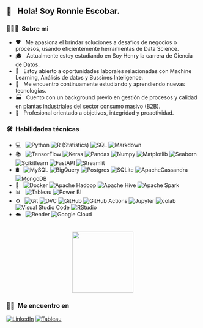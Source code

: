 
<!--
**RonnieFEC/RonnieFEC** is a ✨ _special_ ✨ repository because its `README.md` (this file) appears on your GitHub profile.

Here are some ideas to get you started:

- 🔭 I’m currently working on ...
- 🌱 I’m currently learning ...
- 👯 I’m looking to collaborate on ...
- 🤔 I’m looking for help with ...
- 💬 Ask me about ...
- 📫 How to reach me: ...
- 😄 Pronouns: ...
- ⚡ Fun fact: ...
-->
<h2> 👋 &nbsp; Hola! Soy Ronnie Escobar.</h2>

<h3> 👨🏻‍💻 &nbsp;Sobre mi </h3>

- ❤️ &nbsp; Me apasiona el brindar soluciones a desafíos de negocios o procesos, usando eficientemente herramientas de Data Science.
- 🎓 &nbsp; Actualmente estoy estudiando en Soy Henry la carrera de Ciencia de Datos.
- 💼 &nbsp; Estoy abierto a oportunidades laborales relacionadas con Machine Learning, Análisis de datos y Bussines Inteligence.
- 🌱 &nbsp; Me encuentro continuamente estudiando y aprendiendo nuevas tecnologías.
- 🏭 &nbsp; Cuento con un background previo en gestión de procesos y calidad en plantas industriales del sector consumo masivo (B2B).
- 🎯 &nbsp; Profesional orientado a objetivos, integridad y proactividad.

<h3> 🛠 &nbsp;Habilidades técnicas</h3>

- 💻 &nbsp;
  ![Python](https://img.shields.io/badge/-Python-333333?style=flat&logo=python)
  ![R (Statistics)](https://img.shields.io/badge/-R-333333?style=flat&logo=R&logoColor=276DC3)
  ![SQL](https://img.shields.io/badge/-SQL-333333?style=flat&logo=sql)
  ![Markdown](https://img.shields.io/badge/-Markdown-333333?style=flat&logo=markdown)
- 📚 &nbsp;
  ![TensorFlow](https://img.shields.io/badge/-TensorFlow-333333?style=flat&logo=tensorflow)
  ![Keras](https://img.shields.io/badge/-Keras-333333?style=flat&logo=keras)
  ![Pandas](https://img.shields.io/badge/-Pandas-333333?style=flat&logo=pandas)
  ![Numpy](https://img.shields.io/badge/-Numpy-333333?style=flat&logo=numpy)
  ![Matplotlib](https://img.shields.io/badge/-Matplotlib-333333?style=flat&logo=matplotlib)
  ![Seaborn](https://img.shields.io/badge/-Seaborn-333333?style=flat&logo=seaborn)
  ![Scikitlearn](https://img.shields.io/badge/-Scikitlearn-333333?style=flat&logo=scikitlearn)
  ![FastAPI](https://img.shields.io/badge/-FastAPI-333333?style=flat&logo=fastapi)
  ![Streamlit](https://img.shields.io/badge/-Streamlit-333333?style=flat&logo=streamlit)
- 🛢 &nbsp;
  ![MySQL](https://img.shields.io/badge/-MySQL-333333?style=flat&logo=MySQL)
  ![BigQuery](https://img.shields.io/badge/-BigQuery-333333?style=flat&logo=bigquery)
  ![Postgres](https://img.shields.io/badge/-Postgres-333333?style=flat&logo=postgresql)
  ![SQLite](https://img.shields.io/badge/-SQLite-333333?style=flat&logo=sqlite)
  ![ApacheCassandra](https://img.shields.io/badge/-Cassandra-333333?style=flat&logo=apache-cassandra&logoColor=white)
  ![MongoDB](https://img.shields.io/badge/-MongoDB-333333?style=flat&logo=mongodb)
- 🔧 &nbsp;
  ![Docker](https://img.shields.io/badge/-Docker-333333?style=flat&logo=docker)
  ![Apache Hadoop](https://img.shields.io/badge/-Apache%20Hadoop-333333?style=flat&logo=apache-hadoop)
  ![Apache Hive](https://img.shields.io/badge/-Apache%20Hive-333333?style=flat&logo=apache-hive)
  ![Apache Spark](https://img.shields.io/badge/-Apache%20Spark-333333?style=flat&logo=apache-spark)
- 📊 &nbsp;
  ![Tableau](https://img.shields.io/badge/-Tableau-333333?style=flat&logo=tableau)
  ![Power BI](https://img.shields.io/badge/-Power%20BI-333333?style=flat&logo=powerbi)
- ⚙️ &nbsp;
  ![Git](https://img.shields.io/badge/-Git-333333?style=flat&logo=git)
  ![DVC](https://img.shields.io/badge/-DVC-333333?style=flat&logo=dvc)
  ![GitHub](https://img.shields.io/badge/-GitHub-333333?style=flat&logo=github)
  ![GitHub Actions](https://img.shields.io/badge/-GitHub%20Actions-333333?style=flat&logo=githubactions)
  ![Jupyter](https://img.shields.io/badge/-Jupyter-333333?style=flat&logo=jupyter)
  ![colab](https://img.shields.io/badge/-colab-333333?style=flat&logo=colabbadge)
  ![Visual Studio Code](https://img.shields.io/badge/-Visual%20Studio%20Code-333333?style=flat&logo=visual-studio-code&logoColor=007ACC)
  ![RStudio](https://img.shields.io/badge/-RStudio-333333?style=flat&logo=rstudio)
- ☁️ &nbsp;
  ![Render](https://img.shields.io/badge/-Render-333333?style=flat&logo=render)
  ![Google Cloud](https://img.shields.io/badge/-Google%20Cloud-333333?style=flat&logo=google-cloud)

<p align="center">
<br/>

<a href="[https://github.com/AVS1508](https://github.com/RonnieFEC)">
  <img height="160em" src="https://github-readme-stats.vercel.app/api?username=RonnieFEC&theme=slateorange&show_icons=true" />
 <!-- <img height="160em" src="https://github-readme-stats.vercel.app/api/top-langs/?username=RonnieFEC&theme=slateorange&layout=compact" /> 
  -->


</a>

<br/>
</p>

<p align="center">
<h3> 🤝🏻 &nbsp;Me encuentro en </h3>
<a href="https://www.linkedin.com/in/ronnie-escobar-ccanto7461/"><img alt="LinkedIn" src="https://img.shields.io/badge/LinkedIn-blue?style=flat-square&logo=linkedin"></a>
<a href="https://public.tableau.com/app/profile/ronnie.f.lix.escobar.ccanto"><img alt="Tableau" src="https://img.shields.io/badge/Tableau-E97627?style=flat-square&logo=tableau&logoColor=white"></a> 
</p>
